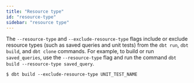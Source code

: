 ```yaml
---
title: "Resource type"
id: "resource-type"
sidebar: "resource type"
---
```


The `--resource-type` and `--exclude-resource-type` flags include or exclude resource types (such as saved queries and unit tests) from the `dbt run`, `dbt build`, and `dbt clone` commands. For example, to build or run `saved_queries`, use the `--resource-type` flag and run the command `dbt build --resource-type saved_query`.

<File name='Usage'>

```text
$ dbt build --exclude-resource-type UNIT_TEST_NAME

```

</File>
